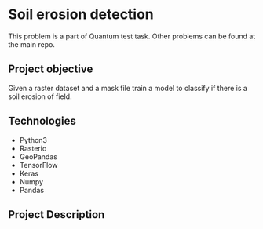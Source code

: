 # Soil erosion detection
This problem is a part of Quantum test task. Other problems can be found at the main repo.

## Project objective
Given a raster dataset and a mask file train a model to classify if there is a soil erosion of field.

## Technologies
- Python3
- Rasterio
- GeoPandas
- TensorFlow
- Keras
- Numpy
- Pandas
  
## Project Description
